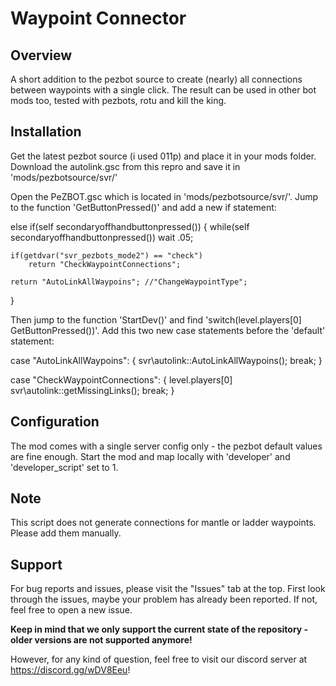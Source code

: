 # Waypoint Connector

## Overview

A short addition to the pezbot source to create (nearly) all connections between waypoints with a single click.
The result can be used in other bot mods too, tested with pezbots, rotu and kill the king.

## Installation

Get the latest pezbot source (i used 011p) and place it in your mods folder.
Download the autolink.gsc from this repro and save it in 'mods/pezbotsource/svr/'

Open the PeZBOT.gsc which is located in 'mods/pezbotsource/svr/'.
Jump to the function 'GetButtonPressed()' and add a new if statement:

else if(self secondaryoffhandbuttonpressed())
{
	while(self secondaryoffhandbuttonpressed())
		wait .05;

	if(getdvar("svr_pezbots_mode2") == "check")
		return "CheckWaypointConnections";
	
	return "AutoLinkAllWaypoins"; //"ChangeWaypointType";
}

Then jump to the function 'StartDev()' and find 'switch(level.players[0] GetButtonPressed())'.
Add this two new case statements before the 'default' statement:

case "AutoLinkAllWaypoins":
{
	svr\autolink::AutoLinkAllWaypoins();
	break;
}

case "CheckWaypointConnections":
{
	level.players[0] svr\autolink::getMissingLinks();
	break;
}

## Configuration

The mod comes with a single server config only - the pezbot default values are fine enough.
Start the mod and map locally with 'developer' and 'developer_script' set to 1.

## Note

This script does not generate connections for mantle or ladder waypoints.
Please add them manually.

## Support
For bug reports and issues, please visit the "Issues" tab at the top.
First look through the issues, maybe your problem has already been reported.
If not, feel free to open a new issue.

**Keep in mind that we only support the current state of the repository - older versions are not supported anymore!**

However, for any kind of question, feel free to visit our discord server at https://discord.gg/wDV8Eeu!
